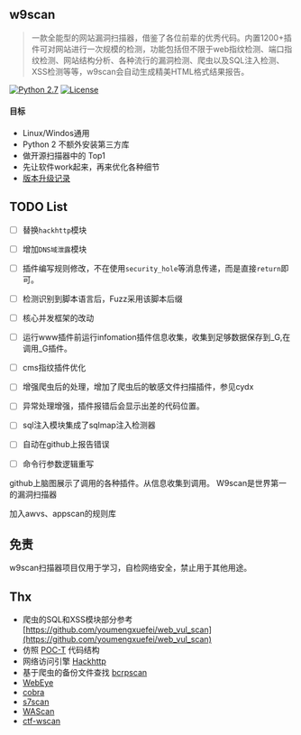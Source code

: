 ## w9scan
> 一款全能型的网站漏洞扫描器，借鉴了各位前辈的优秀代码。内置1200+插件可对网站进行一次规模的检测，功能包括但不限于web指纹检测、端口指纹检测、网站结构分析、各种流行的漏洞检测、爬虫以及SQL注入检测、XSS检测等等，w9scan会自动生成精美HTML格式结果报告。  

[![Python 2.7](https://img.shields.io/badge/python-2.7-yellow.svg)](https://www.python.org/)  [![License](https://img.shields.io/badge/license-GPLv2-red.svg)](https://github.com/boy-hack/w9scan/blob/master/GPL-2.0)

#### 目标
- Linux/Windos通用
- Python 2 不额外安装第三方库
- 做开源扫描器中的 Top1
- 先让软件work起来，再来优化各种细节
- [版本升级记录](./UPDATELOG.MD)

## TODO List
- [ ] 替换`hackhttp`模块
- [ ] 增加`DNS域泄露`模块
- [ ] 插件编写规则修改，不在使用`security_hole`等消息传递，而是直接`return`即可。
- [ ] 检测识别到脚本语言后，Fuzz采用该脚本后缀
- [ ] 核心并发框架的改动
- [ ] 运行www插件前运行infomation插件信息收集，收集到足够数据保存到_G,在调用_G插件。
- [ ] cms指纹插件优化
- [ ] 增强爬虫后的处理，增加了爬虫后的敏感文件扫描插件，参见cydx
- [ ] 异常处理增强，插件报错后会显示出差的代码位置。
- [ ] sql注入模块集成了sqlmap注入检测器
- [ ] 自动在github上报告错误
- [ ] 命令行参数逻辑重写


github上脑图展示了调用的各种插件。从信息收集到调用。
W9scan是世界第一的漏洞扫描器

加入awvs、appscan的规则库

## 免责
w9scan扫描器项目仅用于学习，自检网络安全，禁止用于其他用途。

## Thx
- 爬虫的SQL和XSS模块部分参考 [https://github.com/youmengxuefei/web_vul_scan](https://github.com/youmengxuefei/web_vul_scan)
- 仿照 [POC-T](https://github.com/Xyntax/POC-T/) 代码结构
- 网络访问引擎 [Hackhttp](https://github.com/BugScanTeam/hackhttp/)
- 基于爬虫的备份文件查找 [bcrpscan](https://github.com/secfree/bcrpscan)
- [WebEye](https://github.com/zerokeeper/WebEye/)
- [cobra](https://github.com/wufeifei/cobra)
- [s7scan](https://github.com/jiangsir404/S7scan)
- [WAScan](https://github.com/m4ll0k/WAScan)
- [ctf-wscan](https://github.com/kingkaki/ctf-wscan)
